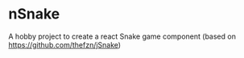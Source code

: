 # nSnake
A hobby project to create a react Snake game component (based on https://github.com/thefzn/jSnake)
